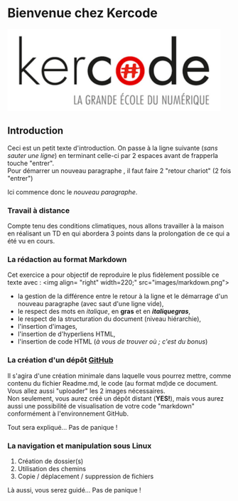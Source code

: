 # Bienvenue  chez Kercode
![Logo Kercode](./images/kercode.jpg "Kercode")

## Introduction
Ceci est un petit texte d'introduction. On passe à la ligne suivante (*sans sauter une ligne*) en terminant celle-ci
par 2 espaces avant de frapperla touche "entrer".  
Pour démarrer un nouveau paragraphe , il faut faire 2 "retour chariot" (2 fois "entrer")  

Ici commence donc le *nouveau paragraphe*.

### Travail à distance

Compte tenu des conditions climatiques, nous allons travailler à la maison en réalisant un TD en qui abordera 3
points dans la prolongation de ce qui a été vu en cours.  

### La rédaction au format Markdown

Cet exercice a pour objectif de reproduire le plus fidèlement possible ce
texte avec : <img align= "right" width=220;" src="images/markdown.png">
* la gestion de la différence entre le retour à la ligne et le démarrage
d'un nouveau paragraphe (avec saut d'une ligne vide),
* le respect des mots en *italique*, en **gras** et en **_italiquegras_**,
* le respect de la structuration du document (niveau hiérarchie),
* l'insertion d'images,
* l'insertion de d'hyperliens HTML,
* l'insertion de code HTML (*à vous de trouver où ; c'est du bonus*)  


### La création d'un dépôt [GitHub](https://github.com/)  

Il s'agira d'une création minimale dans laquelle vous pourrez mettre, comme contenu du fichier Readme.md, le
code (au format md)de ce document. Vous allez aussi "uploader" les 2 images nécessaires.  
Non seulement, vous aurez créé un dépôt distant (**YES!**), mais vous aurez aussi une possibilité de visualisation
de votre code "markdown" conformément à l'environnement GitHub.  

Tout sera expliqué... Pas de panique !  

### La navigation et manipulation sous Linux  

1. Création de dossier(s)
2. Utilisation des chemins
3. Copie / déplacement / suppression de fichiers  

Là aussi, vous serez guidé... Pas de panique !

